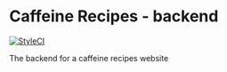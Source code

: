 # Caffeine Recipes - backend

[![StyleCI][ico-styleci]][link-styleci]

The backend for a caffeine recipes website

[ico-styleci]: https://styleci.io/repos/918199034/shield?style=flat
[link-styleci]: https://styleci.io/repos/918199034
